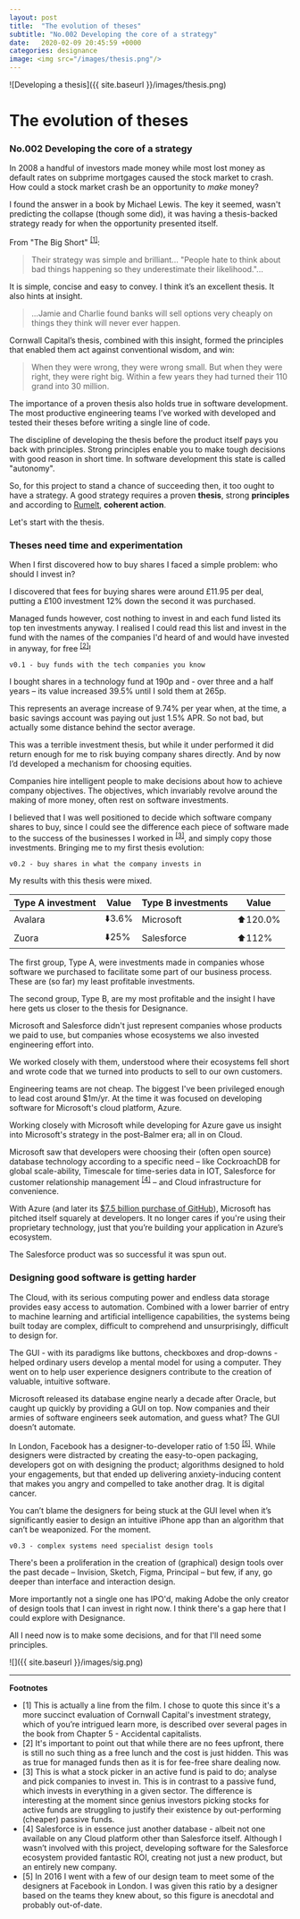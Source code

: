 ```yaml
---
layout: post
title:  "The evolution of theses"
subtitle: "No.002 Developing the core of a strategy"
date:   2020-02-09 20:45:59 +0000
categories: designance
image: <img src="/images/thesis.png"/> 
---
```


![Developing a thesis]({{ site.baseurl }}/images/thesis.png)

# The evolution of theses
### No.002 Developing the core of a strategy

In 2008 a handful of investors made money while most lost money as default rates on subprime mortgages caused the stock market to crash. How could a stock market crash be an opportunity to _make_ money? 

I found the answer in a book by Michael Lewis. The key it seemed, wasn't predicting the collapse (though some did), it was having a thesis-backed strategy ready for when the opportunity presented itself. 

From "The Big Short" <sup><a href="#footnotes">[1]</a></sup>:

> Their strategy was simple and brilliant... "People hate to think about bad things happening so they underestimate their likelihood."... 

It is simple, concise and easy to convey. I think it’s an excellent thesis. It also hints at insight.

> ...Jamie and Charlie found banks will sell options very cheaply on things they think will never ever happen. 

Cornwall Capital’s thesis, combined with this insight, formed the principles that enabled them act against conventional wisdom, and win:

> When they were wrong, they were wrong small. But when they were right, they were right big. Within a few years they had turned their 110 grand into 30 million.

The importance of a proven thesis also holds true in software development. The most productive engineering teams I’ve worked with developed and tested their theses before writing a single line of code. 

The discipline of developing the thesis before the product itself pays you back with principles. Strong principles enable you to make tough decisions with good reason in short time. In software development this state is called "autonomy". 

So, for this project to stand a chance of succeeding then, it too ought to have a strategy. A good strategy requires a proven **thesis**, strong **principles** and according to [Rumelt](http://goodbadstrategy.com/about-the-book/), **coherent action**.  

Let's start with the thesis.

### Theses need time and experimentation

When I first discovered how to buy shares I faced a simple problem: who should I invest in? 

I discovered that fees for buying shares were around £11.95 per deal, putting a £100 investment 12% down the second it was purchased. 

Managed funds however, cost nothing to invest in and each fund listed its top ten investments anyway. I realised I could read this list and invest in the fund with the names of the companies I'd heard of and would have invested in anyway, for free <sup><a href="#footnotes">[2]</a></sup>! 

`v0.1 - buy funds with the tech companies you know`

I bought shares in a technology fund at 190p and - over three and a half years – its value increased 39.5% until I sold them at 265p. 

This represents an average increase of 9.74% per year when, at the time, a basic savings account was paying out just 1.5% APR. So not bad, but actually some distance behind the sector average. 

This was a terrible investment thesis, but while it under performed it did return enough for me to risk buying company shares directly. And by now I’d developed a mechanism for choosing equities.

Companies hire intelligent people to make decisions about how to achieve company objectives. The objectives, which invariably revolve around the making of more money, often rest on software investments.

I believed that I was well positioned to decide which software company shares to buy, since I could see the difference each piece of software made to the success of the businesses I worked in <sup><a href="#footnotes">[3]</a></sup>, and simply copy those investments. Bringing me to my first thesis evolution: 

`v0.2 - buy shares in what the company invests in`

My results with this thesis were mixed. 

| Type A investment | Value | Type B investments | Value |
|-------|-------------|-----------|----------|
| Avalara  |   ⬇️3.6%  | Microsoft  |⬆️120.0%   |
| Zuora     |   ⬇️25%  | Salesforce  | ⬆️112%   | 

The first group, Type A, were investments made in companies whose software we purchased to facilitate some part of our business process. These are (so far) my least profitable investments.

The second group, Type B, are my most profitable and the insight I have here gets us closer to the thesis for Designance. 

Microsoft and Salesforce didn't just represent companies whose products we paid to use, but companies whose ecosystems we also invested engineering effort into. 

We worked closely with them, understood where their ecosystems fell short and wrote code that we turned into products to sell to our own customers. 

Engineering teams are not cheap. The biggest I've been privileged enough to lead cost around $1m/yr. At the time it was focused on developing software for Microsoft's cloud platform, Azure. 

Working closely with Microsoft while developing for Azure gave us insight into Microsoft's strategy in the post-Balmer era; all in on Cloud. 

Microsoft saw that developers were choosing their (often open source) database technology according to a specific need – like CockroachDB for global scale-ability, Timescale for time-series data in IOT, Salesforce for customer relationship management <sup><a href="#footnotes">[4]</a></sup> – and Cloud infrastructure for convenience. 

With Azure (and later its [$7.5 billion purchase of GitHub](https://techcrunch.com/2018/06/04/microsoft-has-acquired-github-for-7-5b-in-microsoft-stock/)), Microsoft has pitched itself squarely at developers. It no longer cares if you're using their proprietary technology, just that you’re building your application in Azure’s ecosystem.

The Salesforce product was so successful it was spun out.

### Designing good software is getting harder

The Cloud, with its serious computing power and endless data storage provides easy access to automation. Combined with a lower barrier of entry to machine learning and artificial intelligence capabilities, the systems being built today are complex, difficult to comprehend and unsurprisingly, difficult to design for.

The GUI - with its paradigms like buttons, checkboxes and drop-downs - helped ordinary users develop a mental model for using a computer. They went on to help user experience designers contribute to the creation of valuable, intuitive software. 

Microsoft released its database engine nearly a decade after Oracle, but caught up quickly by providing a GUI on top. Now companies and their armies of software engineers seek automation, and guess what? The GUI doesn’t automate. 

In London, Facebook has a designer-to-developer ratio of 1:50 <sup><a href="#footnotes">[5]</a></sup>. While designers were distracted by creating the easy-to-open packaging, developers got on with designing the product; algorithms designed to hold your engagements, but that ended up delivering anxiety-inducing content that makes you angry and compelled to take another drag. It is digital cancer.

You can’t blame the designers for being stuck at the GUI level when it’s significantly easier to design an intuitive iPhone app than an algorithm that can’t be weaponized. For the moment.

`v0.3 - complex systems need specialist design tools`

There's been a proliferation in the creation of (graphical) design tools over the past decade – Invision, Sketch, Figma, Principal – but few, if any, go deeper than interface and interaction design.

More importantly not a single one has IPO'd, making Adobe the only creator of design tools that I can invest in right now. I think there's a gap here that I could explore with Designance.

All I need now is to make some decisions, and for that I'll need some principles.

![]({{ site.baseurl }}/images/sig.png)
<a name="footnotes"></a>
<hr/>

**Footnotes**

+ [1] This is actually a line from the film. I chose to quote this since it's a more succinct evaluation of Cornwall Capital's investment strategy, which of you’re intrigued learn more, is described over several pages in the book from Chapter 5 - Accidental capitalists.
+ [2] It's important to point out that while there are no fees upfront, there is still no such thing as a free lunch and the cost is just hidden. This was as true for managed funds then as it is for fee-free share dealing now.
+ [3] This is what a stock picker in an active fund is paid to do; analyse and pick companies to invest in. This is in contrast to a passive fund, which invests in everything in a given sector. The difference is interesting at the moment since genius investors picking stocks for active funds are struggling to justify their existence by out-performing (cheaper) passive funds. 
+ [4] Salesforce is in essence just another database - albeit not one available on any Cloud platform other than Salesforce itself. Although I wasn’t involved with this project, developing software for the Salesforce ecosystem provided fantastic ROI, creating not just a new product,  but an entirely new company.
+ [5] In 2016 I went with a few of our design team to meet some of the designers at Facebook in London. I was given this ratio by a designer based on the teams they knew about, so this figure is anecdotal and probably out-of-date.
